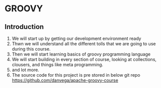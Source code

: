 # GROOVY

## Introduction
1) We will start up by getting our development environment ready
2) Thwn we will understand all the different tolls that we are going to use during this course.
3) Then we will start learning basics of groovy programming language
4) We will start building in every section of course, looking at collections, clousers, and things like meta programming.
5) and lot more.
6) The source code for this project is pre stored in below git repo
    https://github.com/danvega/apache-groovy-course
    